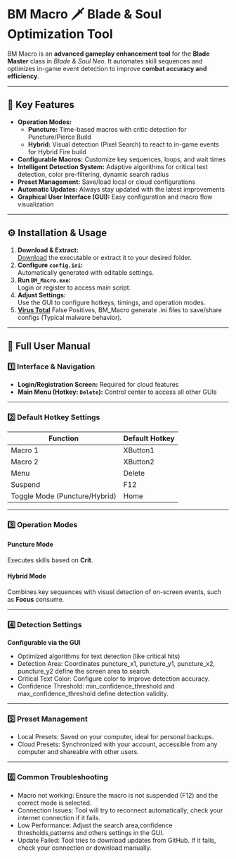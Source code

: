 # BM Macro 🗡️ Blade & Soul Optimization Tool

BM Macro is an **advanced gameplay enhancement tool** for the **Blade Master** class in *Blade & Soul Neo*. It automates skill sequences and optimizes in-game event detection to improve **combat accuracy and efficiency**.

---

## 🚀 Key Features

- **Operation Modes:**  
  - **Puncture:** Time-based macros with critic detection for Puncture/Pierce Build 
  - **Hybrid:** Visual detection (Pixel Search) to react to in-game events for Hybrid Fire build
- **Configurable Macros:** Customize key sequences, loops, and wait times
- **Intelligent Detection System:** Adaptive algorithms for critical text detection, color pre-filtering, dynamic search radius
- **Preset Management:** Save/load local or cloud configurations
- **Automatic Updates:** Always stay updated with the latest improvements
- **Graphical User Interface (GUI):** Easy configuration and macro flow visualization

---

## ⚙️ Installation & Usage

1. **Download & Extract:**  
   [Download](https://github.com/hamulyn/bmmacro/releases/latest) the executable or extract it to your desired folder.
2. **Configure `config.ini`:**  
   Automatically generated with editable settings.
3. **Run `BM_Macro.exe`:**  
   Login or register to access main script.
4. **Adjust Settings:**  
   Use the GUI to configure hotkeys, timings, and operation modes.
5. **[Virus Total](https://www.virustotal.com/gui/file/c2ea49c26a4456a0b8d205033a6aea001674e8e9764eb59a1b887513a98338ad/detection)**
    False Positives, BM_Macro generate .ini files to save/share configs (Typical malware behavior).
---

## 📖 Full User Manual

### 1️⃣ Interface & Navigation

- **Login/Registration Screen:** Required for cloud features  
- **Main Menu (Hotkey: `Delete`):** Control center to access all other GUIs

---

### 2️⃣ Default Hotkey Settings

| Function                | Default Hotkey |
|-------------------------|----------------|
| Macro 1                 | XButton1       |
| Macro 2                 | XButton2       |
| Menu                    | Delete         |
| Suspend                 | F12            |
| Toggle Mode (Puncture/Hybrid) | Home     |

---

### 3️⃣ Operation Modes

#### Puncture Mode
Executes skills based on **Crit**.

#### Hybrid Mode
Combines key sequences with visual detection of on-screen events, such as **Focus** consume.

---

### 4️⃣ Detection Settings
**Configurable via the GUI**

- Optimized algorithms for text detection (like critical hits)
- Detection Area: Coordinates puncture_x1, puncture_y1, puncture_x2, puncture_y2 define the screen area to search.
- Critical Text Color: Configure color to improve detection accuracy.
- Confidence Threshold: min_confidence_threshold and max_confidence_threshold define detection validity.

---

### 5️⃣ Preset Management

- Local Presets: Saved on your computer, ideal for personal backups.
- Cloud Presets: Synchronized with your account, accessible from any computer and shareable with other users.

---

### 6️⃣ Common Troubleshooting

- Macro not working: Ensure the macro is not suspended (F12) and the correct mode is selected.
- Connection Issues: Tool will try to reconnect automatically; check your internet connection if it fails.
- Low Performance: Adjust the search area,confidence thresholds,patterns and others settings in the GUI.
- Update Failed: Tool tries to download updates from GitHub. If it fails, check your connection or download manually.

